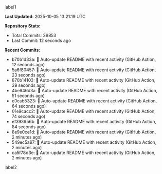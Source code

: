 
label1 
<!-- ACTIVITY_START -->
**Last Updated:** 2025-10-05 13:21:19 UTC

**Repository Stats:**
- Total Commits: 39853
- Last Commit: 12 seconds ago

**Recent Commits:**
- b70b1d33a: 🤖 Auto-update README with recent activity (GitHub Action, 12 seconds ago)
- 5a6f80457: 🤖 Auto-update README with recent activity (GitHub Action, 23 seconds ago)
- 870b14103: 🤖 Auto-update README with recent activity (GitHub Action, 39 seconds ago)
- 4be646d3a: 🤖 Auto-update README with recent activity (GitHub Action, 51 seconds ago)
- e0cab5323: 🤖 Auto-update README with recent activity (GitHub Action, 64 seconds ago)
- 01e9cacc2: 🤖 Auto-update README with recent activity (GitHub Action, 74 seconds ago)
- ef393956b: 🤖 Auto-update README with recent activity (GitHub Action, 84 seconds ago)
- 8e9e0ce1d: 🤖 Auto-update README with recent activity (GitHub Action, 2 minutes ago)
- 549ec5a97: 🤖 Auto-update README with recent activity (GitHub Action, 2 minutes ago)
- ca5f78d3e: 🤖 Auto-update README with recent activity (GitHub Action, 2 minutes ago)
<!-- ACTIVITY_END -->

label2
